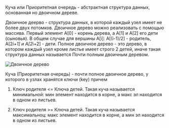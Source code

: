 Куча или Приоритетная очередь - абстрактная структура данных, основанная но двоичном дереве. 

Двоичное деерво - структура данных, в которой каждый узел имеет не более двух потомков.
Двоичное дерево можно реализовать с помощью массива. Первый элемент A[0] - корень дерева, а 
A[1] и A[2] его дети (сыновья). В общем случае для вершины A[i]:
A[(i-1)/2] - родитель, A[2*i+1] и A[2*i+2] - дети. 
Полное двоичное дерево - это дерево, в котором каждый узел кроме листье имеет строго 2 детей,
иначе такая структура данных называется Почти полным двоичным деревом.

![Двоичное дерево](https://user-images.githubusercontent.com/75784716/111869977-fd219880-8992-11eb-8f3b-685686e37b07.jpg)

Куча (Приоритетная очередь) - почти полное двоичное дерево, у которого в узлах хранятся ключи (key) причем

1. Ключ родителя <= Ключа детей. Такая куча называется минимальной:
мин элемент находится в корне, а макс эл находится в одном из листьев.

2. Ключ родителя >= Ключа детей. Такая куча называется максимальноц:
макс элемент находится в корне, а мин эл находится в одном из листьев.
